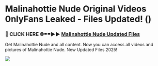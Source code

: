 # Malinahottie Nude Original Videos 0nlyFans Leaked - Files Updated! ()

<h3>🔴 CLICK HERE 🌐==►► <a href="https://tinyurl.com/2p9ay9w9" rel="nofollow">Malinahottie Nude Updated Files</a></h3>

Get Malinahottie Nude and all content. Now you can access all videos and pictures of Malinahottie Nude. New Updated Files 2025!

[![](https://i.imgur.com/KQgVmj3.gif)](https://tinyurl.com/2p9ay9w9)
